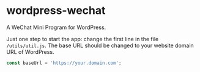 # wordpress-wechat
A WeChat Mini Program for WordPress.

Just one step to start the app: change the first line in the file `/utils/util.js`. The base URL should be changed to your website domain URL of WordPress.

```Javascript
const baseUrl = 'https://your.domain.com';
```
